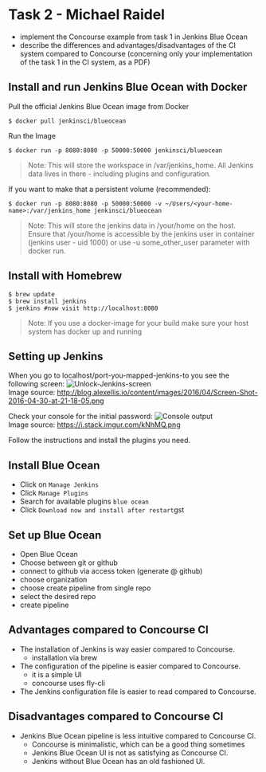 # Task 2 - Michael Raidel
* implement the Concourse example from task 1 in Jenkins Blue Ocean
* describe the differences and advantages/disadvantages of the CI system compared to Concourse (concerning only your implementation of the task 1 in the CI system, as a PDF)

## Install and run Jenkins Blue Ocean with Docker

Pull the official Jenkins Blue Ocean image from Docker
```shell
$ docker pull jenkinsci/blueocean
```

Run the Image
```shell
$ docker run -p 8080:8080 -p 50000:50000 jenkinsci/blueocean
```
>Note: This will store the workspace in /var/jenkins_home. All Jenkins data lives in there - including plugins and configuration.

If you want to make that a persistent volume (recommended):

```shell
$ docker run -p 8080:8080 -p 50000:50000 -v ~/Users/<your-home-name>:/var/jenkins_home jenkinsci/blueocean
```

>Note: This will store the jenkins data in /your/home on the host. Ensure that /your/home is accessible by the jenkins user in container (jenkins user - uid 1000) or use -u some_other_user parameter with docker run.

## Install with Homebrew

```shell
$ brew update
$ brew install jenkins
$ jenkins #now visit http://localhost:8080
```

>Note: If you use a docker-image for your build make sure your host system has docker up and running


## Setting up Jenkins

When you go to localhost/port-you-mapped-jenkins-to you see the following screen:
<img src="http://blog.alexellis.io/content/images/2016/04/Screen-Shot-2016-04-30-at-21-18-05.png" alt="Unlock-Jenkins-screen" />
<br/>Image source: http://blog.alexellis.io/content/images/2016/04/Screen-Shot-2016-04-30-at-21-18-05.png


Check your console for the initial password:
<img src="https://i.stack.imgur.com/kNhMQ.png" alt="Console output" />
<br/> Image source: https://i.stack.imgur.com/kNhMQ.png

Follow the instructions and install the plugins you need.

## Install Blue Ocean

* Click on `Manage Jenkins`
* Click `Manage Plugins`
* Search for available plugins `blue ocean`
* Click `Download now and install after restart`gst

## Set up Blue Ocean

* Open Blue Ocean
* Choose between git or github
* connect to github via access token (generate @ github)
* choose organization
* choose  create pipeline from single repo
* select the desired repo
* create pipeline

## Advantages compared to Concourse CI

* The installation of Jenkins is way easier compared to Concourse.
  * installation via brew
* The configuration of the pipeline is easier compared to Concourse.
  * it is a simple UI
  * concourse uses fly-cli
* The Jenkins configuration file is easier to read compared to Concourse.

## Disadvantages compared to Concourse CI

* Jenkins Blue Ocean pipeline is less intuitive compared to Concourse CI.
  * Concourse is minimalistic, which can be a good thing sometimes
  * Jenkins Blue Ocean UI is not as satisfying as Concourse CI.
  * Jenkins without Blue Ocean has an old fashioned UI.


